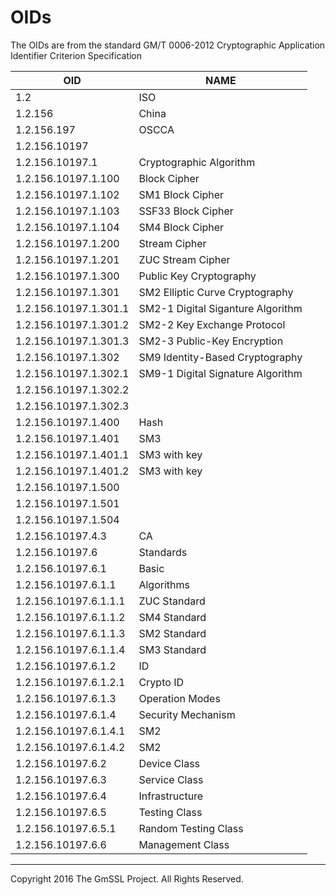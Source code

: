 
# OIDs

 The OIDs are from the standard GM/T 0006-2012
 Cryptographic Application Identifier Criterion Specification

| OID                   | NAME                              |
| --------------------- | --------------------------------- |
| 1.2                   | ISO                               |
| 1.2.156               | China                             |
| 1.2.156.197           | OSCCA                             |
| 1.2.156.10197         |                                   |
| 1.2.156.10197.1       | Cryptographic Algorithm           |
| 1.2.156.10197.1.100   | Block Cipher                      |
| 1.2.156.10197.1.102   | SM1 Block Cipher                  |
| 1.2.156.10197.1.103   | SSF33 Block Cipher                |
| 1.2.156.10197.1.104   | SM4 Block Cipher                  |
| 1.2.156.10197.1.200   | Stream Cipher                     |
| 1.2.156.10197.1.201   | ZUC Stream Cipher                 |
| 1.2.156.10197.1.300   | Public Key Cryptography           |
| 1.2.156.10197.1.301   | SM2 Elliptic Curve Cryptography   |
| 1.2.156.10197.1.301.1 | SM2-1 Digital Siganture Algorithm |
| 1.2.156.10197.1.301.2 | SM2-2 Key Exchange Protocol       |
| 1.2.156.10197.1.301.3 | SM2-3 Public-Key Encryption       |
| 1.2.156.10197.1.302   | SM9 Identity-Based Cryptography   |
| 1.2.156.10197.1.302.1 | SM9-1 Digital Signature Algorithm |
| 1.2.156.10197.1.302.2 |                                   |
| 1.2.156.10197.1.302.3 |                                   |
| 1.2.156.10197.1.400   | Hash                              |
| 1.2.156.10197.1.401   | SM3                               |
| 1.2.156.10197.1.401.1 | SM3 with key                      |
| 1.2.156.10197.1.401.2 | SM3 with key                      |
| 1.2.156.10197.1.500   |                                   |
| 1.2.156.10197.1.501   |                                   |
| 1.2.156.10197.1.504   |                                   |
| 1.2.156.10197.4.3     | CA                                |
| 1.2.156.10197.6       | Standards                         |
| 1.2.156.10197.6.1     | Basic                             |
| 1.2.156.10197.6.1.1   | Algorithms                        |
| 1.2.156.10197.6.1.1.1 | ZUC Standard                      |
| 1.2.156.10197.6.1.1.2 | SM4 Standard                      |
| 1.2.156.10197.6.1.1.3 | SM2 Standard                      |
| 1.2.156.10197.6.1.1.4 | SM3 Standard                      |
| 1.2.156.10197.6.1.2   | ID                                |
| 1.2.156.10197.6.1.2.1 | Crypto ID                         |
| 1.2.156.10197.6.1.3   | Operation Modes                   |
| 1.2.156.10197.6.1.4   | Security Mechanism                |
| 1.2.156.10197.6.1.4.1 | SM2                               |
| 1.2.156.10197.6.1.4.2 | SM2                               |
| 1.2.156.10197.6.2     | Device Class                      |
| 1.2.156.10197.6.3     | Service Class                     |
| 1.2.156.10197.6.4     | Infrastructure                    |
| 1.2.156.10197.6.5     | Testing Class                     |
| 1.2.156.10197.6.5.1   | Random Testing Class              |
| 1.2.156.10197.6.6     | Management Class                  |

------------------------------------------------------
Copyright 2016 The GmSSL Project. All Rights Reserved.
